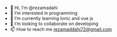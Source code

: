 - 👋 Hi, I’m @rezamadahi
- 👀 I’m interested in programming
- 🌱 I’m currently learning Ionic and vue js
- 💞️ I’m looking to collaborate on developing
- 📫 How to reach me rezamaddahi72@gmail.com

<!---
rezamadahi/rezamadahi is a ✨ special ✨ repository because its `README.md` (this file) appears on your GitHub profile.
You can click the Preview link to take a look at your changes.
--->

